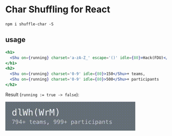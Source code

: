 # Char Shuffling for React

`npm i shuffle-char -S`

## usage

```jsx
<h1>
  <Shu on={running} charset='a-zA-Z_' escape='()' idle={80}>Hack(FDU)</Shu>
</h1>
<h2>
  <Shu on={running} charset='0-9' idle={80}>150</Shu>+ teams, 
  <Shu on={running} charset='0-9' idle={80}>500</Shu>+ participants
</h2>
```

Result (`running := true -> false`):

![screenshot](screenshot.gif)
